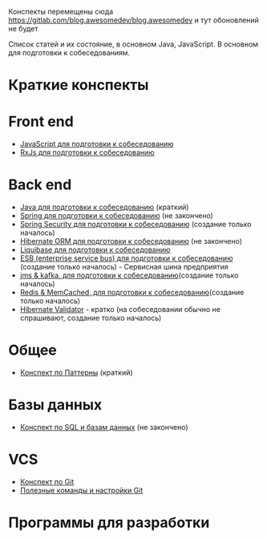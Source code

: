 Конспекты перемещены сюда https://gitlab.com/blog.awesomedev/blog.awesomedev и тут обоновлений не будет

Список статей и их состояние, в основном Java, JavaScript. В основном для подготовки к собеседованиям.

# Краткие конспекты

# Front end
* [JavaScript для подготовки к собеседованию](src/0_front_end/10_js_synopsis.md)
* [RxJs для подготовки к собеседованию](src/0_front_end/5_RxJS.md)

# Back end
* [Java для подготовки к собеседованию](src/1_back_end/000_fast_java.java) (краткий)
* [Spring для подготовки к собеседованию](src/1_back_end/0_spring_synopsis.md) (не закончено)
* [Spring Security для подготовки к собеседованию](src/1_back_end/0_spring_security_synopsis.md) (создание только началось)
* [Hibernate ORM для подготовки к собеседованию](src/1_back_end/3_hibernate_synopsis.md) (не закончено)
* [Liquibase для подготовки к собеседованию](src/1_back_end/9_liquibase_synopsis.md)
* [ESB (enterprise service bus) для подготовки к собеседованию ](src/1_back_end/12_esb_synopsis.md)(создание только началось) - Сервисная шина предприятия
* [jms & kafka, для подготовки к собеседованию](src/1_back_end/13_jms_and_kafka_synopsis.md)(создание только началось)
* [Redis & MemCached, для подготовки к собеседованию](src/1_back_end/10_redis_&_MemCached_synopsis.md)(создание только началось)
* [Hibernate Validator](src/1_back_end/15_hibernateValidator_synopsis.md) - кратко (на собеседовании обычно не спрашивают, создание только началось)

# Общее
* [Конспект по Паттерны](src/3_common/9_patterns.md) (краткий)

# Базы данных
* [Конспект по SQL и базам данных](src/4_db/0_DB_&_Sql_synopsis.md) (не закончено)

# VCS
* [Конспект по Git](src/8_vcs/6_git_synopsis.txt)
* [Полезные команды и настройки Git](src/8_vcs/6_git_usefull_command.txt)

# Программы для разработки